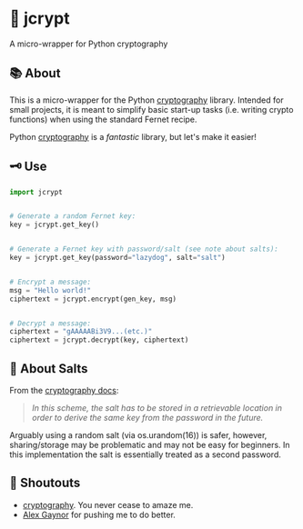 # :closed_lock_with_key: jcrypt
A micro-wrapper for Python cryptography

## :books: About
This is a micro-wrapper for the Python [cryptography](https://cryptography.io/) library. Intended for small projects, it is meant to simplify basic start-up tasks (i.e. writing crypto functions) when using the standard Fernet recipe. 


Python [cryptography](https://cryptography.io/) is a *fantastic* library, but let's make it easier!    

## :old_key: Use
```python
import jcrypt


# Generate a random Fernet key:
key = jcrypt.get_key()


# Generate a Fernet key with password/salt (see note about salts):
key = jcrypt.get_key(password="lazydog", salt="salt")


# Encrypt a message:
msg = "Hello world!"
ciphertext = jcrypt.encrypt(gen_key, msg)


# Decrypt a message:
ciphertext = "gAAAAABi3V9...(etc.)"
ciphertext = jcrypt.decrypt(key, ciphertext)

```

## :salt: About Salts
From the [cryptography docs](https://cryptography.io/):
> *In this scheme, the salt has to be stored in a retrievable location in order to derive the same key from the password in the future.*

Arguably using a random salt (via os.urandom(16)) is safer, however, sharing/storage may be problematic and may not be easy for beginners. In this implementation the salt is essentially treated as a second password. 

## :mega: Shoutouts
- [cryptography](https://cryptography.io/en/latest/fernet/#using-passwords-with-fernet). You never cease to amaze me.
- [Alex Gaynor](https://github.com/alex) for pushing me to do better. 


